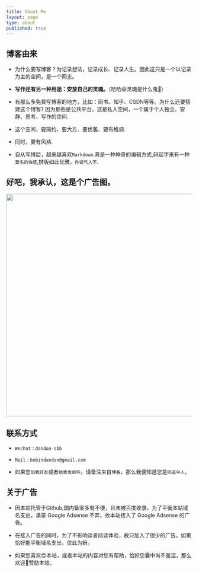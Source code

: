 ```yaml
---
title: About Me
layout: page
type: about
published: true
---
```

## 博客由来

- 为什么要写博客？为记录想法，记录成长、记录人生。因此这只是一个以记录为主的空间，是一个网志。

- **写作还有另一种用途：安放自己的灵魂。**（哈哈😄灵魂是什么鬼👻）

- 有那么多免费写博客的地方，比如：简书、知乎、CSDN等等。为什么还要搭建这个博客? 因为那些是公共平台，这是私人空间，一个属于个人独立、安静、思考、写作的空间. 

- 这个空间，要简约、要大方、要优雅、要有格调. 

- 同时，要有风格. 

- 自从写博后，越来越喜欢`Markdown`.真是一种神奇的编辑方式,码起字来有一种`莫名的快感`,排版如此优雅。`你说气人不`.

## 好吧，我承认，这是个广告图。


<div align="center"><img width="600" height="auto" src="https://www.bobinsun.cn/assets/images/QR-code.jpg"/></div>

## 联系方式


- `Wechat` : `dandan-sbb`

- `Mail` : `bobindandan@gmail.com`

- 如果您`加我好友`或者`给我发邮件`，请备注来自`博客`，那么我便知道您是`同道中人`。

## 关于广告

* 因本站托管于Github,国内备案多有不便，且未被百度收录。为了平衡本站域名支出，承蒙 Google Adsense 不弃，故本站接入了 Google Adsense 的广告。

* 在接入广告的同时，为了不影响读者阅读体验，故只加入了很少的广告。如果恰好能平衡域名支出，仅此为盼。

* 如果您喜欢😍本站，或者本站的内容对您有帮助，恰好您囊中尚不羞涩，那么欢迎👏赞助本站。
